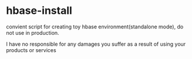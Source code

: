 # hbase-install
convient script for creating toy hbase environment(standalone mode), do not use in production.

I have no responsible for any damages you suffer as a result of using your products or services

